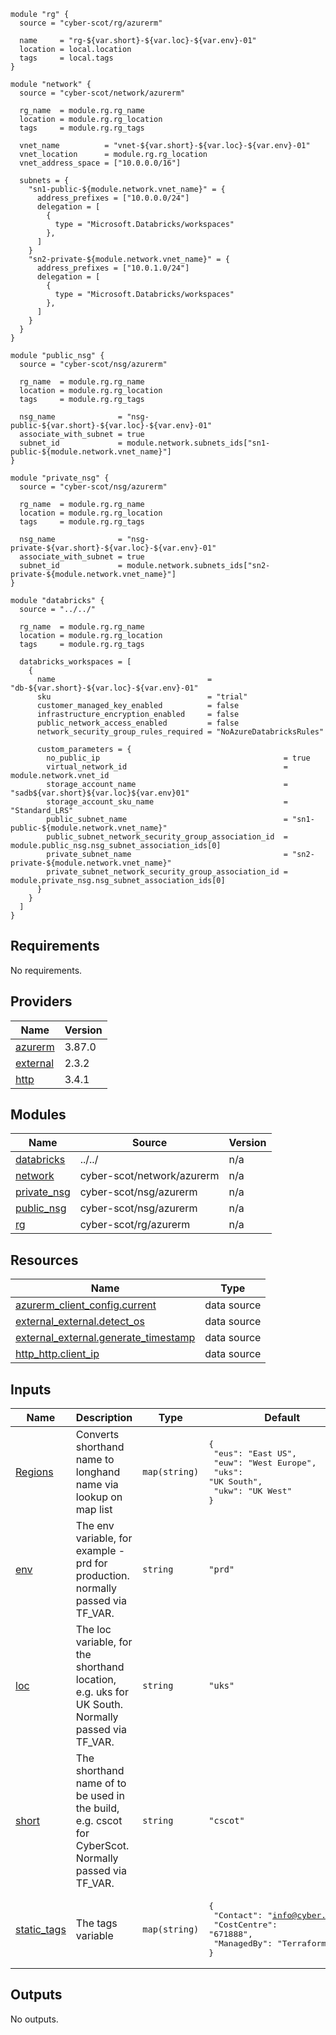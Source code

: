 ```hcl
module "rg" {
  source = "cyber-scot/rg/azurerm"

  name     = "rg-${var.short}-${var.loc}-${var.env}-01"
  location = local.location
  tags     = local.tags
}

module "network" {
  source = "cyber-scot/network/azurerm"

  rg_name  = module.rg.rg_name
  location = module.rg.rg_location
  tags     = module.rg.rg_tags

  vnet_name          = "vnet-${var.short}-${var.loc}-${var.env}-01"
  vnet_location      = module.rg.rg_location
  vnet_address_space = ["10.0.0.0/16"]

  subnets = {
    "sn1-public-${module.network.vnet_name}" = {
      address_prefixes = ["10.0.0.0/24"]
      delegation = [
        {
          type = "Microsoft.Databricks/workspaces"
        },
      ]
    }
    "sn2-private-${module.network.vnet_name}" = {
      address_prefixes = ["10.0.1.0/24"]
      delegation = [
        {
          type = "Microsoft.Databricks/workspaces"
        },
      ]
    }
  }
}

module "public_nsg" {
  source = "cyber-scot/nsg/azurerm"

  rg_name  = module.rg.rg_name
  location = module.rg.rg_location
  tags     = module.rg.rg_tags

  nsg_name              = "nsg-public-${var.short}-${var.loc}-${var.env}-01"
  associate_with_subnet = true
  subnet_id             = module.network.subnets_ids["sn1-public-${module.network.vnet_name}"]
}

module "private_nsg" {
  source = "cyber-scot/nsg/azurerm"

  rg_name  = module.rg.rg_name
  location = module.rg.rg_location
  tags     = module.rg.rg_tags

  nsg_name              = "nsg-private-${var.short}-${var.loc}-${var.env}-01"
  associate_with_subnet = true
  subnet_id             = module.network.subnets_ids["sn2-private-${module.network.vnet_name}"]
}

module "databricks" {
  source = "../../"

  rg_name  = module.rg.rg_name
  location = module.rg.rg_location
  tags     = module.rg.rg_tags

  databricks_workspaces = [
    {
      name                                  = "db-${var.short}-${var.loc}-${var.env}-01"
      sku                                   = "trial"
      customer_managed_key_enabled          = false
      infrastructure_encryption_enabled     = false
      public_network_access_enabled         = false
      network_security_group_rules_required = "NoAzureDatabricksRules"

      custom_parameters = {
        no_public_ip                                         = true
        virtual_network_id                                   = module.network.vnet_id
        storage_account_name                                 = "sadb${var.short}${var.loc}${var.env}01"
        storage_account_sku_name                             = "Standard_LRS"
        public_subnet_name                                   = "sn1-public-${module.network.vnet_name}"
        public_subnet_network_security_group_association_id  = module.public_nsg.nsg_subnet_association_ids[0]
        private_subnet_name                                  = "sn2-private-${module.network.vnet_name}"
        private_subnet_network_security_group_association_id = module.private_nsg.nsg_subnet_association_ids[0]
      }
    }
  ]
}
```
## Requirements

No requirements.

## Providers

| Name | Version |
|------|---------|
| <a name="provider_azurerm"></a> [azurerm](#provider\_azurerm) | 3.87.0 |
| <a name="provider_external"></a> [external](#provider\_external) | 2.3.2 |
| <a name="provider_http"></a> [http](#provider\_http) | 3.4.1 |

## Modules

| Name | Source | Version |
|------|--------|---------|
| <a name="module_databricks"></a> [databricks](#module\_databricks) | ../../ | n/a |
| <a name="module_network"></a> [network](#module\_network) | cyber-scot/network/azurerm | n/a |
| <a name="module_private_nsg"></a> [private\_nsg](#module\_private\_nsg) | cyber-scot/nsg/azurerm | n/a |
| <a name="module_public_nsg"></a> [public\_nsg](#module\_public\_nsg) | cyber-scot/nsg/azurerm | n/a |
| <a name="module_rg"></a> [rg](#module\_rg) | cyber-scot/rg/azurerm | n/a |

## Resources

| Name | Type |
|------|------|
| [azurerm_client_config.current](https://registry.terraform.io/providers/hashicorp/azurerm/latest/docs/data-sources/client_config) | data source |
| [external_external.detect_os](https://registry.terraform.io/providers/hashicorp/external/latest/docs/data-sources/external) | data source |
| [external_external.generate_timestamp](https://registry.terraform.io/providers/hashicorp/external/latest/docs/data-sources/external) | data source |
| [http_http.client_ip](https://registry.terraform.io/providers/hashicorp/http/latest/docs/data-sources/http) | data source |

## Inputs

| Name | Description | Type | Default | Required |
|------|-------------|------|---------|:--------:|
| <a name="input_Regions"></a> [Regions](#input\_Regions) | Converts shorthand name to longhand name via lookup on map list | `map(string)` | <pre>{<br>  "eus": "East US",<br>  "euw": "West Europe",<br>  "uks": "UK South",<br>  "ukw": "UK West"<br>}</pre> | no |
| <a name="input_env"></a> [env](#input\_env) | The env variable, for example - prd for production. normally passed via TF\_VAR. | `string` | `"prd"` | no |
| <a name="input_loc"></a> [loc](#input\_loc) | The loc variable, for the shorthand location, e.g. uks for UK South.  Normally passed via TF\_VAR. | `string` | `"uks"` | no |
| <a name="input_short"></a> [short](#input\_short) | The shorthand name of to be used in the build, e.g. cscot for CyberScot.  Normally passed via TF\_VAR. | `string` | `"cscot"` | no |
| <a name="input_static_tags"></a> [static\_tags](#input\_static\_tags) | The tags variable | `map(string)` | <pre>{<br>  "Contact": "info@cyber.scot",<br>  "CostCentre": "671888",<br>  "ManagedBy": "Terraform"<br>}</pre> | no |

## Outputs

No outputs.
